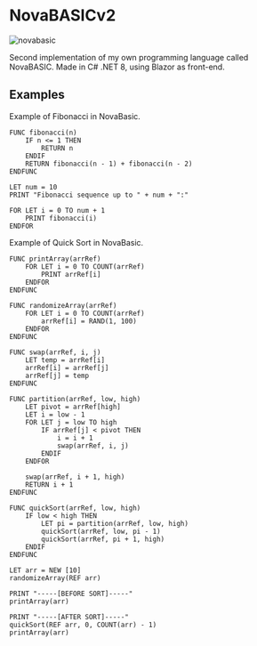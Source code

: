 # NovaBASICv2
![novabasic](https://github.com/StynVanDeHaterd/NovaBASIC/assets/9077578/80dc5727-aeb1-4a8d-b800-6cc74a2b202f)

Second implementation of my own programming language called NovaBASIC. Made in C# .NET 8, using Blazor as front-end.

## Examples
Example of Fibonacci in NovaBasic.
```
FUNC fibonacci(n)
    IF n <= 1 THEN
        RETURN n
    ENDIF
    RETURN fibonacci(n - 1) + fibonacci(n - 2)
ENDFUNC

LET num = 10
PRINT "Fibonacci sequence up to " + num + ":"

FOR LET i = 0 TO num + 1
    PRINT fibonacci(i)
ENDFOR
```

Example of Quick Sort in NovaBasic.
```
FUNC printArray(arrRef)
    FOR LET i = 0 TO COUNT(arrRef)
        PRINT arrRef[i]
    ENDFOR
ENDFUNC

FUNC randomizeArray(arrRef)
    FOR LET i = 0 TO COUNT(arrRef)
        arrRef[i] = RAND(1, 100)
    ENDFOR
ENDFUNC

FUNC swap(arrRef, i, j)
    LET temp = arrRef[i]
    arrRef[i] = arrRef[j]
    arrRef[j] = temp
ENDFUNC

FUNC partition(arrRef, low, high)
    LET pivot = arrRef[high]
    LET i = low - 1
    FOR LET j = low TO high
        IF arrRef[j] < pivot THEN
            i = i + 1
            swap(arrRef, i, j)
        ENDIF   
    ENDFOR
    
    swap(arrRef, i + 1, high)
    RETURN i + 1
ENDFUNC

FUNC quickSort(arrRef, low, high)
    IF low < high THEN
        LET pi = partition(arrRef, low, high)
        quickSort(arrRef, low, pi - 1)
        quickSort(arrRef, pi + 1, high)     
    ENDIF
ENDFUNC

LET arr = NEW [10]
randomizeArray(REF arr)

PRINT "-----[BEFORE SORT]-----"
printArray(arr)

PRINT "-----[AFTER SORT]-----"
quickSort(REF arr, 0, COUNT(arr) - 1)
printArray(arr)
```
